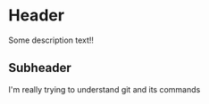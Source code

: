 # Header

Some description text!!

## Subheader

I'm really trying to understand git and its commands
